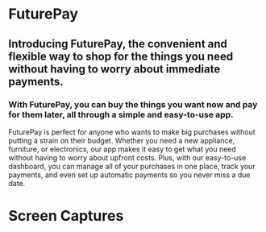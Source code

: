 # FuturePay

## Introducing FuturePay, the convenient and flexible way to shop for the things you need without having to worry about immediate payments.
### With FuturePay, you can buy the things you want now and pay for them later, all through a simple and easy-to-use app. 
FuturePay is perfect for anyone who wants to make big purchases without putting a strain on their budget. Whether you need a new appliance, furniture, or electronics, our app makes it easy to get what you need without having to worry about upfront costs. Plus, with our easy-to-use dashboard, you can manage all of your purchases in one place, track your payments, and even set up automatic payments so you never miss a due date.

# Screen Captures


